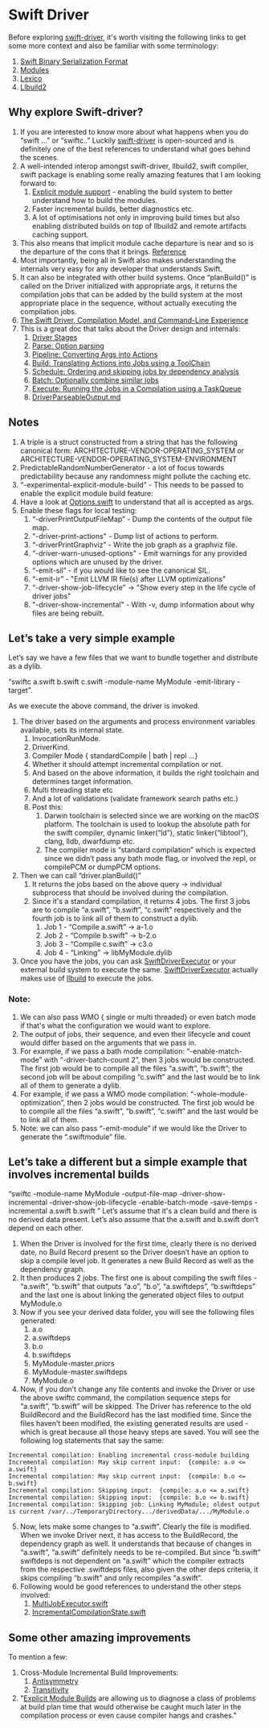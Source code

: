 # Swift Driver
Before exploring [swift-driver](https://github.com/apple/swift-driver), it's worth visiting the following links to get some more context 
and also be familiar with some terminology:
1. [Swift Binary Serialization Format](https://github.com/apple/swift/blob/main/docs/Serialization.md)
2. [Modules](https://github.com/apple/swift/blob/main/docs/Modules.rst)
3. [Lexico](https://github.com/apple/swift/blob/main/docs/Lexicon.md)
4. [Llbuild2](https://forums.swift.org/t/llbuild2/36896) 

## Why explore Swift-driver?
1. If you are interested to know more about what happens when you do “swift ...” or “swiftc..” Luckily [swift-driver](https://github.com/apple/swift-driver) is open-sourced and is definitely one of the best references to understand what goes behind the scenes.
2. A well-intended interop amongst swift-driver, llbuild2, swift compiler, swift package is enabling some really amazing features that I am looking forward to:
    1. [Explicit module support](https://forums.swift.org/t/explicit-module-builds-the-new-swift-driver-and-swiftpm/36990) - enabling the build system to better understand how to build the modules.
    2. Faster incremental builds, better diagnostics etc. 
    3. A lot of optimisations not only in improving build times but also enabling distributed builds on top of llbuild2 and remote artifacts caching support.
3. This also means that implicit module cache departure is near and so is the departure of the cons that it brings. [Reference](https://forums.swift.org/t/llbuild2/36896)
4. Most importantly, being all in Swift also makes understanding the internals very easy for any developer that understands Swift. 
5. It can also be integrated with other build systems. Once “planBuild()” is called on the Driver initialized with appropriate args, it returns the compilation jobs that can be added by the build system at the most appropriate place in the sequence, without actually executing the compilation jobs.
6. [The Swift Driver, Compilation Model, and Command-Line Experience](https://github.com/apple/swift/blob/main/docs/Driver.md)
7. This is a great doc that talks about the Driver design and internals:
    1. [Driver Stages](https://github.com/apple/swift/blob/main/docs/DriverInternals.md#driver-stages)
    2. [Parse: Option parsing](https://github.com/apple/swift/blob/main/docs/DriverInternals.md#parse-option-parsing)
    3. [Pipeline: Converting Args into Actions](https://github.com/apple/swift/blob/main/docs/DriverInternals.md#parse-option-parsing)
    4. [Build: Translating Actions into Jobs using a ToolChain](https://github.com/apple/swift/blob/main/docs/DriverInternals.md#build-translating-actions-into-jobs-using-a-toolchain)
    5. [Schedule: Ordering and skipping jobs by dependency analysis](https://github.com/apple/swift/blob/main/docs/DriverInternals.md#schedule-ordering-and-skipping-jobs-by-dependency-analysis)
    6. [Batch: Optionally combine similar jobs](https://github.com/apple/swift/blob/main/docs/DriverInternals.md#schedule-ordering-and-skipping-jobs-by-dependency-analysis)
    7. [Execute: Running the Jobs in a Compilation using a TaskQueue](https://github.com/apple/swift/blob/main/docs/DriverInternals.md#execute-running-the-jobs-in-a-compilation-using-a-taskqueue)
    8. [DriverParseableOutput.md](https://github.com/apple/swift/blob/main/docs/DriverParseableOutput.md)


## Notes
1. A triple is a struct constructed from a string that has the following canonical form:
ARCHITECTURE-VENDOR-OPERATING_SYSTEM or  ARCHITECTURE-VENDOR-OPERATING_SYSTEM-ENVIRONMENT
2. PredictableRandomNumberGenerator - a lot of focus towards predictability because any randomness might pollute the caching etc.
3. “-experimental-explicit-module-build” - This needs to be passed to enable the explicit module build feature:
4. Have a look at [Options.swift](https://github.com/apple/swift-driver/blob/main/Sources/SwiftOptions/Options.swift) to understand that all is accepted as args.
5. Enable these flags for local testing:
    1. “-driverPrintOutputFileMap” - Dump the contents of the output file map.
    2. "-driver-print-actions" - Dump list of actions to perform.
    3. “-driverPrintGraphviz” - Write the job graph as a graphviz file.
    4. “-driver-warn-unused-options" - Emit warnings for any provided options which are unused by the driver.
    5. “-emit-sil” - if you would like to see the canonical SIL.
    6. “-emit-ir” - "Emit LLVM IR file(s) after LLVM optimizations"
    7. “-driver-show-job-lifecycle" -> "Show every step in the life cycle of driver jobs"
    8. "-driver-show-incremental" - With -v, dump information about why files are being rebuilt.
    
## Let’s take a very simple example

Let’s say we have a few files that we want to bundle together and distribute as a dylib.

“swiftc a.swift b.swift c.swift -module-name MyModule -emit-library -target”.

As we execute the above command, the driver is invoked.
1. The driver based on the arguments and process environment variables available, sets its internal state.
    1. InvocationRunMode.
    2. DriverKind.
    3. Compiler Mode { standardCompile | bath | repl ...}
    4. Whether it should attempt incremental compilation or not.
    5. And based on the above information, it builds the right toolchain and determines target information.
    6. Multi threading state etc
    7. And a lot of validations (validate framework search paths etc.)
    8. Post this:
        1. Darwin toolchain is selected since we are working on the macOS platform. The toolchain is used to lookup the absolute path for the swift compiler, dynamic linker(“ld”), static linker(“libtool”), clang, lldb, dwarfdump etc.
        2. The compiler mode is “standard compilation” which is expected since we didn’t pass any bath mode flag, or involved the repl, or compilePCM or dumpPCM options.
2. Then we can call “driver.planBuild()”
    1. It returns the jobs based on the above query -> individual subprocess that should be involved during the compilation.
    2. Since it's a standard compilation, it returns 4 jobs. The first 3 jobs are to compile “a.swift”, “b.swift”, “c.swift” respectively and the fourth job is to link all of them to construct a dylib.
        1. Job 1 - “Compile a.swift” -> a-1.o
        2. Job 2 - “Compile b.swift” -> b-2.o
        3. Job 3 - “Compile c.swift” -> c3.o
        4. Job 4 - “Linking” -> libMyModule.dylib
3. Once you have the jobs, you can ask [SwiftDriverExecutor](https://github.com/apple/swift-driver/blob/bad19ac928dab85695461540d3174da2ff8cd1f2/Sources/SwiftDriverExecution/SwiftDriverExecutor.swift) or your external build system to execute the same.  [SwiftDriverExecutor](https://github.com/apple/swift-driver/blob/bad19ac928dab85695461540d3174da2ff8cd1f2/Sources/SwiftDriverExecution/SwiftDriverExecutor.swift) actually makes use of [llbuild](https://github.com/apple/swift-llbuild) to execute the jobs.

### Note:
1. We can also pass WMO { single or multi threaded} or even batch mode if that's what the configuration we would want to explore.
2. The output of jobs, their sequence, and even their lifecycle and count would differ based on the arguments that we pass in.
3. For example, if we pass a bath mode compilation: “-enable-match-mode” with “-driver-batch-count 2”, then 3 jobs would be constructed. The first job would be to compile all the files “a.swift”, “b.swift”; the second job will be about compiling “c.swift” and the last would be to link all of them to generate a dylib.
4. For example, if we pass a WMO mode compilation: “-whole-module-optimization”, then 2 jobs would be constructed. The first job would be to compile all the files “a.swift”, “b.swift”, “c.swift” and the last would be to link all of them.
5. Note: we can also pass “-emit-module” if we would like the Driver to generate the “.swiftmodule” file.


## Let’s take a different but a simple example that involves incremental builds
“swiftc -module-name MyModule -output-file-map <OFM> -driver-show-incremental -driver-show-job-lifecycle
-enable-batch-mode
-save-temps
-incremental
a.swift b.swift
”
Let’s assume that it's a clean build and there is no derived data present. Let’s also assume that the a.swift and b.swift don’t depend on each other.

1. When the Driver is involved for the first time, clearly there is no derived date, no Build Record present so the Driver doesn’t have an option to skip a compile level job. It generates a new Build Record as well as the dependency graph. 
2. It then produces 2 jobs. The first one is about  compiling the swift files - “a.swift”, “b.swift” that outputs “a.o”, “b.o”, “a.swiftdeps”, “b.swiftdeps” and the last one is about linking the generated object files to output MyModule.o
3. Now if you see your derived data folder, you will see the following files generated:
    1. a.o
    2. a.swiftdeps
    3. b.o
    4. b.swiftdeps
    5. MyModule-master.priors
    6. MyModule-master.swiftdeps
    7. MyModule.o
4. Now, if you don’t change any file contents and invoke the Driver or use the above swiftc command, the compilation sequence steps for “a.swift”, “b.swift” will be skipped. The Driver has reference to the old BuildRecord and the BuildRecord has the last modified time. Since the files haven’t been modified, the existing generated results are used - which is great because all those heavy steps are saved. You will see the following log statements that say the same:

```
Incremental compilation: Enabling incremental cross-module building
Incremental compilation: May skip current input:  {compile: a.o <= a.swift}
Incremental compilation: May skip current input:  {compile: b.o <= b.swift}
Incremental compilation: Skipping input:  {compile: a.o <= a.swift}
Incremental compilation: Skipping input:  {compile: b.o <= b.swift}
Incremental compilation: Skipping job: Linking MyModule; oldest output is current /var/../TemporaryDirectory.../derivedData/.../MyModule.o
``` 
5. Now, lets make some changes to “a.swift”. Clearly the file is modified. When we invoke Driver next, it has access to the BuildRecord, the dependency graph as well. It understands that because of changes in “a.swift”, “a.swift” definitely needs to be re-compiled. But since “b.swift” swiftdeps is not dependent on “a.swift” which the compiler extracts from the respective .swiftdeps files, also given the other deps criteria, it skips compiling “b.swift” and only recompiles “a.swift”.
6. Following would be good references to understand the other steps involved:
    1. [MultiJobExecutor.swift](https://github.com/apple/swift-driver/blob/main/Sources/SwiftDriverExecution/MultiJobExecutor.swift)
    2. [IncrementalCompilationState.swift](https://github.com/apple/swift-driver/blob/main/Sources/SwiftDriver/IncrementalCompilation/IncrementalCompilationState.swift)
    

## Some other amazing improvements
To mention a few:
1. Cross-Module Incremental Build Improvements:
    1. [Antisymmetry](https://github.com/apple/swift-driver/blob/bad19ac928dab85695461540d3174da2ff8cd1f2/Tests/IncrementalImportTests/Antisymmetry.swift)
    2. [Transitivity](https://github.com/apple/swift-driver/blob/bad19ac928dab85695461540d3174da2ff8cd1f2/Tests/IncrementalImportTests/Transitivity.swift)
2. "[Explicit Module Builds](https://forums.swift.org/t/explicit-module-builds-the-new-swift-driver-and-swiftpm/36990) are allowing us to diagnose a class of problems at build plan time that would otherwise be caught much later in the compilation process or even cause compiler hangs and crashes."


